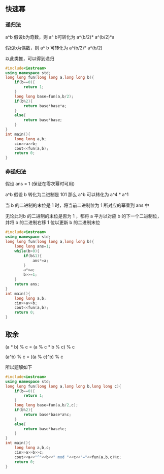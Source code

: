 ## 快速幂 ##
### 递归法 ###
a^b 假设b为奇数，则 a^ b可转化为 a^(b/2)* a^(b/2)*a

假设b为偶数，则 a^ b 可转化为 a^(b/2)* a^(b/2)

以此类推，可以得到递归
```c++
#include<iostream>
using namespace std;
long long fun(long long a,long long b){
    if(b==0){
        return 1;
    }
    long long base=fun(a,b/2);
    if(b%2){
        return base*base*a;
    }
    else{
        return base*base;
    }
}
int main(){
    long long a,b;
    cin>>a>>b;
    cout<<fun(a,b);
    return 0;
}
```
### 非递归法 ###
假设 ans = 1 (保证在零次幂时可用)

a^b 假设 b 转化为二进制是 101 那么 a^b 可以转化为 a^4 * a^1 

当 b 的二进制的末位是 1 时，将当前二进制位为 1 所对应的幂乘到 ans 中

无论此时b 的二进制的末位是否为 1 ，都将 a 平方以对应 b 的下一个二进制位，并将 b 的二进制右移 1 位以更新 b 的二进制末位

```c++
#include<iostream>
using namespace std;
long long fun(long long a,long long b){
    long long ans=1;
    while(b>0){
        if(b&1){
            ans*=a;
        }
        a*=a;
        b>>=1;
    }
    return ans;
}
int main(){
    long long a,b;
    cin>>a>>b;
    cout<<fun(a,b);
    return 0;
}
```

## 取余 ##

(a * b) % c = (a % c * b % c) % c 

(a^b) % c = ((a % c)^b) % c 

所以题解如下
```c++
#include<iostream>
using namespace std;
long long fun(long long a,long long b,long long c){
    if(b==0){
        return 1;
    }
    long long base=fun(a,b/2,c);
    if(b%2){
        return base*base*a%c;
    }
    else{
        return base*base%c;
    }
}
int main(){
    long long a,b,c;
    cin>>a>>b>>c;
    cout<<a<<"^"<<b<<" mod "<<c<<"="<<fun(a,b,c)%c;
    return 0;
}
```
